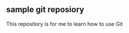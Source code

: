 sample git reposiory
-------------------------------------

This repository is for me to learn how to use Git
